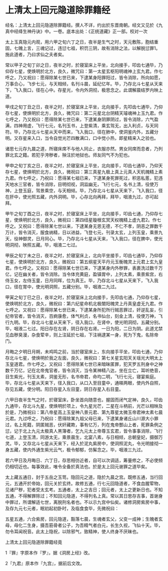 # 上清太上回元隐道除罪籍经

经名：上清太上回元隐道除罪籍经。撰人不详，约出於东晋南朝。经文又见於《九真中经绛生神丹诀》中。一卷。底本出处：《正统道藏》正一部。校对一次

太上玉真隐元内观，用六甲之旬六丁之日，夜半是生气之时，天元敷陈，胞结重固，七魄上言，三魂记过，违愆七祖，积罚三阴，故有消除之法，以解脱愆罪1。施此道者，乃曰求仙之夫者矣。

常以甲子之旬丁卯之日，夜半之时，於寝室床上平坐，北向接手，叩齿七通毕，乃仰存七星，使焕明於北方，良久，微咒曰：第一太星玄枢阳明魂神上玄九君。作七呼之，乃又祝曰：愿得除某七世已来，下逮某身阳罪阳过，皆令消除，所向如愿，万事合心，飞步七元，与天相倾，名刊斗晨，延纪亿年。毕，乃存北斗七星从天来下，飞入我口，径在心中。存星光，令内外洞彻，极思念之。此谓解晨结罗内映上道。

甲戌之旬丁丑之日，夜半之时，於寝室床上平坐，北向接手，先叩齿七通毕，乃仰存七星，使焕明於北方，良久，微咒曰：第二元星北台阴精天璿魂神上玉九君。作七呼之，乃又祝曰：愿得除某七世已来，下逮某身阴罪阴过，皆令消除，六气盈满，四神用虚，飞行七元，名刊玉书，上登紫清，乘玄驾无，出入利贞，与天同符。毕，乃存北斗七星从天中而来，飞入我口，径在肺中，使洞鉴内外，五藏分明。又存星来入口，当令自觉光芒四散满口，口中觉小热，即星精来入之验也。

诸思七元存九晨之道，所寝床席不与他人同止，衣服亦然。男女同席而息者，乃列罪北玄之籍。若犯乎洿秽者，殃注於地狱也。师友同气不为犯也。

甲申之旬丁亥之日，夜半之时，於寝室床上平坐，北向接手，叩齿七通毕，乃仰天存七星，使焕明於北方，良久，微祝曰：第三真星九极上真上元真人天机魄精上素九君。作七呼之，乃祝曰：愿得某七祖已来，下逮某身死罪死过，积恶私慝，犯违天地水三官者，皆令消除，目明彻视，洞监幽无，飞行七元，名书上清，役使万神，上登玉庭，驾景乘空，与天相倾。毕，乃存北斗七星从天来下，飞入我口，径在肝中，使光照五藏，内外洞明。毕，心存北向再拜，拜毕，咽液九过，亦可起拜。

甲午之旬丁酉之日，夜半之时，於寝室床上平坐，北向接手，叩齿七通，乃仰存七星，使焕明於北方，良久，微祝曰：第四纽星璇根玄冥天权魄精上虚九君2。作七呼之。又祝曰：愿得除某七世以来，下逮某身无恩无德，不仁不孝，阴恶之罪数千万计，皆令消灭，服食纳精，日以进益，飞登七元，刊录太玄，上列玉皇，乘景九天，役神御灵，日月同心。毕，乃存北斗七星从天来，飞入我口，径在脾中，使光明洞彻，映照五藏。毕，咽液二七过。

甲辰之旬丁未之日，夜半之时，於寝室床上，北向平坐接手，叩齿七通毕，乃仰存七星，使焕明於北方，良久，微祝曰：第五纲星天平丹元玉衡魄灵上元君上玄九皇君。作七呼之。又祝曰：愿得除某七世已来，下逮某身内外秽罪，表裹洗过数千万亿，记在幽关者，皆令消除。当令体充黄庭，盈镇胃中，上列太素，乘景紫宫，右侍玉女，左侍玉童，日月同晖，位为真王。毕，乃存北斗七星从天来下，飞入我口，径在胃中，使光明洞照，五藏分别。毕，咽液二九过。

甲寅之旬丁巳之日，夜半之时，於寝室床上北向接手，先叩齿七通，乃仰存七星，使焕明於北方，良久，微祝曰：第六纪星命机北极闓阳魄灵上丹真皇虚无九君。作七呼之。又祝曰：愿得除某七世已来，下逮某身所犯所行贼恶罪过，奸逆乱妄，引纪帝官者，皆令消灭，百痾康愈，体气利贞，名书仙台，刻金上清，役使万神，飞行九明。毕，存北斗七星从天来下，径入我口，在肾中，使光明洞彻，五藏分别。毕，咽液二七过。阳日存在左肾，阴日存在右肾。一日为阳，二日为阴。此道尤禁见血秽臭漫，杂食荤辛，则上注延於七祖，下注祸逮某一身，死为下鬼，名除帝门。

月晦之夕明日月朔，未鸡鸣之前，当於寝室床上，东向接手平坐，叩齿七通，乃仰存北斗七星，使焕明於我之左面，良久，微祝曰：第七关星玄阳天关瑶光大明太上玉皇道君。作七呼之。又祝曰：愿得除某七世已来暗昧匿罪，犯天罗五刑身中之神数千万亿，记在北帝鬼官者，皆令消灭，当令某神精八达，坐在立亡，耳听绝音，目生紫光，刊玉太素，洞鉴无形，名书帝君，命均二明，飞行七元，寝宴紫庭。毕，存北斗七星从天来下，径入我口，从口入至目童中，通暎两眼，使内外自照，存见五藏，使分明。阳日存星入左目童，阴日存星入右目童。

六甲日夜半生气之时，於寝室床，卧坐首向随意也，握固而闭气定神，良久，叩齿九通毕，存北斗九星，使焕明於项上，令九星光芒，二星在斗柄前，光芒以相映及於是，乃微祝曰：第八帝星高上玉皇神八景元君、第九尊星太微玉帝君神太素七晨元君。九过呼之，乃祝曰：愿得除某九祖父母已来，下逮某身诸丘山川源大小罪过，名上死籍，阴匿贼恶，伏奸藏欺，事有亿万，列在鬼帝酆山上者，死罪条例之愆，记于北上九元太极真人黑簿者，乞九元太上帝尊玉玄君，皆令事事消除，飞行七道，上登玉清，同游太无，乘景晨生，北宴八素，与日相倾，总朝皇妃，摄御万灵。毕，又存北斗七星从天来下，经入於泥丸紫房中，使洞照泥丸，令光明接彻一身五藏，使内外通生紫光云气，极令郁郁，仿髴念之。毕，咽液三九过。

若六甲日及月晦日、六丁日，存思相彷近者，自可以次调适，筹量修之，不必使频仍相切近也。每事效此，唯令全备於真法也。於是太上回元谢罪之道毕矣。

太上藏五通日，封于五岳之玉笥。隐回元之道，隐於九晨之宫。既修五通，当行回元，五通开於帝始，回元关於玄终。故修五通，行七元回隐道者，不食血腥荤物，见诸尸秽，犯者受太玄考。五通者，太上之吉日；回元者，太上之更新日也。不知五通，不得解罪除过；不知回元隐道，不得列名上真。常以其日思存吉事，首谢身中罪过，所谓解适七世，离脱刑名者也。不以示九宫中仙矣。诸修洞房紫房中事，及存九元七元者，眠初起初卧时，及临食食毕，先微祝曰：

五星五通，六合紫房，回元隐道，豁落七晨，生魂者玄父，父变一成神；生魄者玄母，母化二生身，摄吾筋骨者公子，为吾精气者白元，长生久视，飞仙十天。毕，勿令耳闻祝音。此太上隐祝，以除邪气，致精神，使人终身不厌昧也。

上清太上回元隐道除罪籍经竟

1『罪』字原本作『罗』，据《洞房上经》改。

2『九君』原本作『九宫』，据前后文改。
